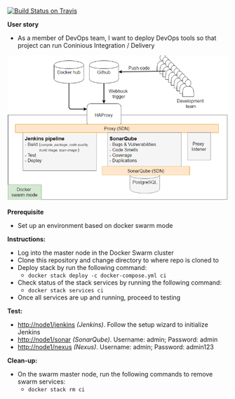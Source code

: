 [![Build Status on Travis](https://travis-ci.org/shazChaudhry/ci-stack.svg?branch=master "CI status on Travis")](https://travis-ci.org/shazChaudhry/ci-stack)

**User story**
* As a member of DevOps team, I want to deploy DevOps tools so that project can run Coninious Integration / Delivery


![alt text](pics/logical.PNG "Swam cluster")

**Prerequisite**
* Set up an environment based on docker swarm mode

**Instructions:**
* Log into the master node in the Docker Swarm cluster
* Clone this repository and change directory to where repo is cloned to
* Deploy stack by run the following command:
  * `docker stack deploy -c docker-compose.yml ci`
* Check status of the stack services by running the following command:
  *   `docker stack services ci`
* Once all services are up and running, proceed to testing

**Test:**
* <a href="http://node1/jenkins"/>http://node1/jenkins</a> _(Jenkins)_. Follow the setup wizard to initialize Jenkins
* <a href="http://node1/sonar"/>http://node1/sonar</a> _(SonarQube)_. Username: admin; Password: admin
* <a href="http://node1/nexus"/>http://node1/nexus</a> _(Nexus)_. Username: admin; Password: admin123

**Clean-up:**
* On the swarm master node, run the following commands to remove swarm services:
  * `docker stack rm ci`
